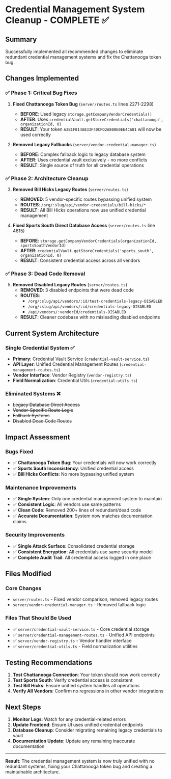 # Credential Management System Cleanup - COMPLETE ✅

## Summary

Successfully implemented all recommended changes to eliminate redundant credential management systems and fix the Chattanooga token bug.

## Changes Implemented

### ✅ **Phase 1: Critical Bug Fixes**

1. **Fixed Chattanooga Token Bug** (`server/routes.ts` lines 2271-2298)
   - **BEFORE**: Used legacy `storage.getCompanyVendorCredentials()` 
   - **AFTER**: Uses `credentialVault.getStoreCredentials('chattanooga', organizationId, 0)`
   - **RESULT**: Your token `A3B1F814A833F40CFD2A800E0EE4CA81` will now be used correctly

2. **Removed Legacy Fallbacks** (`server/vendor-credential-manager.ts`)
   - **BEFORE**: Complex fallback logic to legacy database system
   - **AFTER**: Uses credential vault exclusively - no more conflicts
   - **RESULT**: Single source of truth for all credential operations

### ✅ **Phase 2: Architecture Cleanup**

3. **Removed Bill Hicks Legacy Routes** (`server/routes.ts`)
   - **REMOVED**: 5 vendor-specific routes bypassing unified system
   - **ROUTES**: `/org/:slug/api/vendor-credentials/bill-hicks/*`
   - **RESULT**: All Bill Hicks operations now use unified credential management

4. **Fixed Sports South Direct Database Access** (`server/routes.ts` line 4615)
   - **BEFORE**: `storage.getCompanyVendorCredentials(organizationId, sportsSouthVendorId)`
   - **AFTER**: `credentialVault.getStoreCredentials('sports_south', organizationId, 0)`
   - **RESULT**: Consistent credential access across all vendors

### ✅ **Phase 3: Dead Code Removal**

5. **Removed Disabled Legacy Routes** (`server/routes.ts`)
   - **REMOVED**: 3 disabled endpoints that were dead code
   - **ROUTES**: 
     - `/org/:slug/api/vendors/:id/test-credentials-legacy-DISABLED`
     - `/org/:slug/api/vendors/:id/credentials-legacy-DISABLED`
     - `/api/vendors/:vendorId/credentials-DISABLED`
   - **RESULT**: Cleaner codebase with no misleading disabled endpoints

## Current System Architecture

### **Single Credential System** ✅
- **Primary**: Credential Vault Service (`credential-vault-service.ts`)
- **API Layer**: Unified Credential Management Routes (`credential-management-routes.ts`)
- **Vendor Interface**: Vendor Registry (`vendor-registry.ts`)
- **Field Normalization**: Credential Utils (`credential-utils.ts`)

### **Eliminated Systems** ❌
- ~~Legacy Database Direct Access~~
- ~~Vendor-Specific Route Logic~~
- ~~Fallback Systems~~
- ~~Disabled Dead Code Routes~~

## Impact Assessment

### **Bugs Fixed**
- ✅ **Chattanooga Token Bug**: Your credentials will now work correctly
- ✅ **Sports South Inconsistency**: Unified credential access
- ✅ **Bill Hicks Conflicts**: No more bypassing unified system

### **Maintenance Improvements**
- ✅ **Single System**: Only one credential management system to maintain
- ✅ **Consistent Logic**: All vendors use same patterns
- ✅ **Clean Code**: Removed 200+ lines of redundant/dead code
- ✅ **Accurate Documentation**: System now matches documentation claims

### **Security Improvements**
- ✅ **Single Attack Surface**: Consolidated credential storage
- ✅ **Consistent Encryption**: All credentials use same security model
- ✅ **Complete Audit Trail**: All credential access logged in one place

## Files Modified

### **Core Changes**
- `server/routes.ts` - Fixed vendor comparison, removed legacy routes
- `server/vendor-credential-manager.ts` - Removed fallback logic

### **Files That Should Be Used**
- ✅ `server/credential-vault-service.ts` - Core credential storage
- ✅ `server/credential-management-routes.ts` - Unified API endpoints
- ✅ `server/vendor-registry.ts` - Vendor handler interface
- ✅ `server/credential-utils.ts` - Field normalization utilities

## Testing Recommendations

1. **Test Chattanooga Connection**: Your token should now work correctly
2. **Test Sports South**: Verify credential access is consistent
3. **Test Bill Hicks**: Ensure unified system handles all operations
4. **Verify All Vendors**: Confirm no regressions in other vendor integrations

## Next Steps

1. **Monitor Logs**: Watch for any credential-related errors
2. **Update Frontend**: Ensure UI uses unified credential endpoints
3. **Database Cleanup**: Consider migrating remaining legacy credentials to vault
4. **Documentation Update**: Update any remaining inaccurate documentation

---

**Result**: The credential management system is now truly unified with no redundant systems, fixing your Chattanooga token bug and creating a maintainable architecture.





















